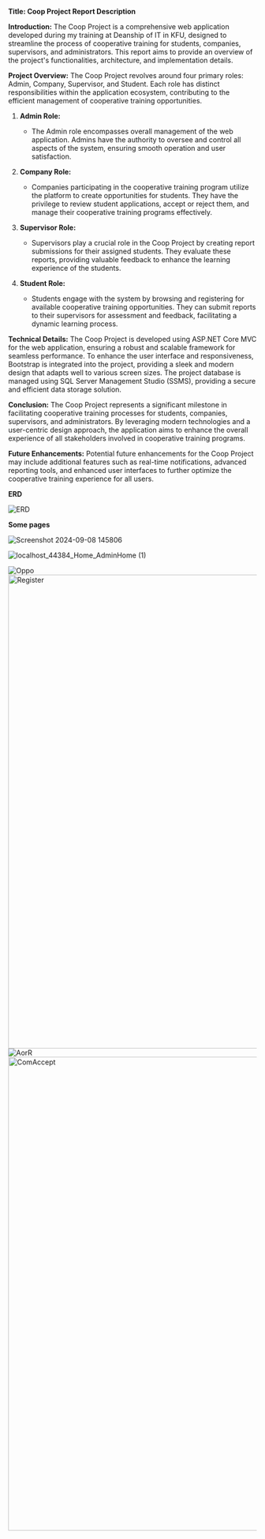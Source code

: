 **Title: Coop Project Report Description**

**Introduction:**
The Coop Project is a comprehensive web application developed during my training at Deanship of IT in KFU, designed to streamline the process of cooperative training for students, companies, supervisors, and administrators. This report aims to provide an overview of the project's functionalities, architecture, and implementation details.

**Project Overview:**
The Coop Project revolves around four primary roles: Admin, Company, Supervisor, and Student. Each role has distinct responsibilities within the application ecosystem, contributing to the efficient management of cooperative training opportunities.

1. **Admin Role:**
   - The Admin role encompasses overall management of the web application. Admins have the authority to oversee and control all aspects of the system, ensuring smooth operation and user satisfaction.

2. **Company Role:**
   - Companies participating in the cooperative training program utilize the platform to create opportunities for students. They have the privilege to review student applications, accept or reject them, and manage their cooperative training programs effectively.

3. **Supervisor Role:**
   - Supervisors play a crucial role in the Coop Project by creating report submissions for their assigned students. They evaluate these reports, providing valuable feedback to enhance the learning experience of the students.

4. **Student Role:**
   - Students engage with the system by browsing and registering for available cooperative training opportunities. They can submit reports to their supervisors for assessment and feedback, facilitating a dynamic learning process.

**Technical Details:**
The Coop Project is developed using ASP.NET Core MVC for the web application, ensuring a robust and scalable framework for seamless performance. 
To enhance the user interface and responsiveness, Bootstrap is integrated into the project, providing a sleek and modern design that adapts well to various screen sizes.
The project database is managed using SQL Server Management Studio (SSMS), providing a secure and efficient data storage solution.

**Conclusion:**
The Coop Project represents a significant milestone in facilitating cooperative training processes for students, companies, supervisors, and administrators. By leveraging modern technologies and a user-centric design approach, the application aims to enhance the overall experience of all stakeholders involved in cooperative training programs.

**Future Enhancements:**
Potential future enhancements for the Coop Project may include additional features such as real-time notifications, advanced reporting tools, and enhanced user interfaces to further optimize the cooperative training experience for all users.




**ERD**




![ERD](https://github.com/user-attachments/assets/fc4839c0-9ecc-4236-b44d-ceb6bf591951)






**Some pages**


![Screenshot 2024-09-08 145806](https://github.com/user-attachments/assets/809ce8bb-374d-43cc-a329-8abd138bb5ee)


![localhost_44384_Home_AdminHome (1)](https://github.com/user-attachments/assets/696849d0-e9a5-4e1f-92f5-032e690fe153)


![Oppo](https://github.com/user-attachments/assets/44a7346b-2d62-4f73-838f-4389306b7c08)
<img width="960" alt="Register" src="https://github.com/user-attachments/assets/44049cc7-3fa2-47d8-b6cf-3b0a5389da2f">
![AorR](https://github.com/user-attachments/assets/1147838a-dc7a-4f9a-a03c-32c6f52c0d20)
<img width="960" alt="ComAccept" src="https://github.com/user-attachments/assets/2ff0ffb2-7e6f-4902-92ea-4eaa93073dc5">






